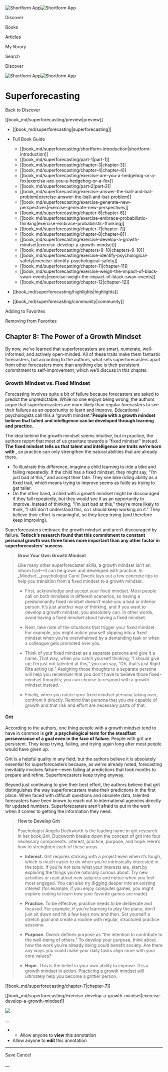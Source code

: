 ![Shortform App](/img/logo.36a2399e.svg)![Shortform App](/img/logo-dark.70c1b072.svg)

Discover

Books

Articles

My library

Search

Discover

![Shortform App](/img/logo.36a2399e.svg)![Shortform App](/img/logo-dark.70c1b072.svg)

# Superforecasting

Back to Discover

[[book_md/superforecasting/preview|preview]]

  * [[book_md/superforecasting|superforecasting]]
  * Full Book Guide

    * [[book_md/superforecasting/shortform-introduction|shortform-introduction]]
    * [[book_md/superforecasting/part-1|part-1]]
    * [[book_md/superforecasting/chapter-3|chapter-3]]
    * [[book_md/superforecasting/chapter-4|chapter-4]]
    * [[book_md/superforecasting/exercise-are-you-a-hedgehog-or-a-fox|exercise-are-you-a-hedgehog-or-a-fox]]
    * [[book_md/superforecasting/part-2|part-2]]
    * [[book_md/superforecasting/exercise-answer-the-ball-and-bat-problem|exercise-answer-the-ball-and-bat-problem]]
    * [[book_md/superforecasting/exercise-generate-new-perspectives|exercise-generate-new-perspectives]]
    * [[book_md/superforecasting/chapter-6|chapter-6]]
    * [[book_md/superforecasting/exercise-embrace-probabilistic-thinking|exercise-embrace-probabilistic-thinking]]
    * [[book_md/superforecasting/chapter-7|chapter-7]]
    * [[book_md/superforecasting/chapter-8|chapter-8]]
    * [[book_md/superforecasting/exercise-develop-a-growth-mindset|exercise-develop-a-growth-mindset]]
    * [[book_md/superforecasting/chapters-9-10|chapters-9-10]]
    * [[book_md/superforecasting/exercise-identify-psychological-safety|exercise-identify-psychological-safety]]
    * [[book_md/superforecasting/chapter-11|chapter-11]]
    * [[book_md/superforecasting/exercise-weigh-the-impact-of-black-swan-events|exercise-weigh-the-impact-of-black-swan-events]]
    * [[book_md/superforecasting/chapter-12|chapter-12]]
  * [[book_md/superforecasting/highlights|highlights]]
  * [[book_md/superforecasting/community|community]]



Adding to Favorites 

Removing from Favorites 

## Chapter 8: The Power of a Growth Mindset

By now, we’ve learned that superforecasters are smart, numerate, well-informed, and actively open-minded. All of these traits make them fantastic forecasters, but according to the authors, what sets superforecasters apart from other forecasters more than anything else is their persistent commitment to self-improvement, which we’ll discuss in this chapter.

### Growth Mindset vs. Fixed Mindset

Forecasting involves quite a bit of failure because forecasters are asked to predict the unpredictable. While no one enjoys being wrong, the authors argue that superforecasters are more likely than regular forecasters to see their failures as an opportunity to learn and improve. Educational psychologists call this a “growth mindset.”**People with a growth mindset believe that talent and intelligence can be developed through learning and practice.**

The idea behind the growth mindset seems intuitive, but in practice, the authors report that most of us gravitate towards a “fixed mindset” instead. **The fixed mindset tells us that talent and intelligence are traits we’re born with** , so practice can only strengthen the natural abilities that are already there.

  * To illustrate this difference, imagine a child learning to ride a bike and falling repeatedly. If the child has a fixed mindset, they might say, “I’m just bad at this,” and accept their fate. They see bike riding ability as a fixed trait, which means trying to improve seems as futile as trying to get taller. 
  * On the other hand, a child with a growth mindset might be discouraged if they fall repeatedly, but they would see it as an opportunity to improve. Instead of thinking, “I’m just bad at this,” they’re more likely to think, “I still don’t understand this, so I should keep working on it.” They believe their effort is meaningful, so they keep trying (and therefore keep improving).



Superforecasters embrace the growth mindset and aren’t discouraged by failure. **Tetlock’s research found that this commitment to constant personal growth was three times more important than any other factor in superforecasters’ success**.

> **Grow Your Own Growth Mindset**
> 
> Like many other superforecaster skills, a growth mindset isn’t an inborn trait—it can be grown and developed with practice. In _Mindset, _psychologist Carol Dweck lays out a few concrete tips to help you transition from a fixed mindset to a growth mindset.
> 
>   * First, acknowledge and accept your fixed mindset. Most people call on both mindsets in different scenarios, so having a predominantly fixed mindset doesn’t make you a bad or inferior person. It’s just another way of thinking, and if you want to develop a growth mindset, you absolutely can. In other words, avoid having a fixed mindset about having a fixed mindset.
> 
>   * Next, take note of the situations that trigger your fixed mindset. For example, you might notice yourself slipping into a fixed mindset when you’re overwhelmed by a demanding task or when a colleague gets promoted over you.
> 
>   * Think of your fixed mindset as a separate persona and give it a name. That way, when you catch yourself thinking, “I should give up; I’m just not talented at this,” you can say, “Oh, that’s just Rigid Rita acting up.” Assigning those thoughts to a separate persona will help you remember that you don’t have to believe those fixed-mindset thoughts; you can choose to respond with a growth mindset instead.
> 
>   * Finally, when you notice your fixed mindset persona taking over, confront it directly. Remind that persona that you _are_ capable of growth and that risk and effort are necessary parts of that.
> 
> 


#### Grit

According to the authors, one thing people with a growth mindset tend to have in common is **grit** ,**a psychological term for the steadfast perseverance of a goal even in the face of failure**. People with grit are persistent. They keep trying, failing, and trying again long after most people would have given up.

Grit is a helpful quality in any field, but the authors believe it is absolutely essential for superforecasters because, as we’ve already noted, forecasting inevitably involves failure—even failing at predictions that took months to prepare and refine. Superforecasters keep trying anyway.

Beyond just continuing to give their best effort, the authors believe that grit distinguishes the way superforecasters make their predictions in the first place. When faced with difficult questions and obsolete data, talented forecasters have been known to reach out to international agencies directly for updated numbers. Superforecasters aren’t afraid to put in the work when it comes to getting the information they need.

> **How to Develop Grit**
> 
> Psychologist Angela Duckworth is the leading name in grit research. In her book,_Grit_, Duckworth breaks down the concept of grit into four necessary components: interest, practice, purpose, and hope. Here’s how to strengthen each of these areas.
> 
>   * **Interest.** Grit requires sticking with a project even when it’s tough, which is much easier to do when you’re intrinsically interested in the topic. If you’re not sure what your interests are, start by exploring the things you’re naturally curious about. Try new activities or read about new subjects and notice when you feel most engaged. You can also try digging deeper into an existing interest (for example, if you enjoy computer games, you might explore coding to learn how your favorite games are made).
> 
>   * **Practice.** To be effective, practice needs to be deliberate and focused. For example, if you’re learning to play the piano, don’t just sit down and hit a few keys now and then. Set yourself a stretch goal and create a routine with regular, structured practice sessions.
> 
>   * **Purpose.** Dweck defines purpose as “the intention to contribute to the well-being of others.” To develop your purpose, think about how the work you’re already doing could benefit society. Are there any ways you could make your daily tasks align more with your core values?
> 
>   * **Hope.** This is the belief in your own ability to improve. It is a growth mindset in action. Practicing a growth mindset will ultimately help you become a grittier person.
> 
> 


[[book_md/superforecasting/chapter-7|chapter-7]]

[[book_md/superforecasting/exercise-develop-a-growth-mindset|exercise-develop-a-growth-mindset]]

![](https://bat.bing.com/action/0?ti=56018282&Ver=2&mid=0d5bd3df-cf7e-4997-ac38-018469ecc8fd&sid=f30c5e70639211ee87d33f0876d93783&vid=f30c9700639211eeb3a75d830392c94f&vids=0&msclkid=N&pi=0&lg=en-US&sw=800&sh=600&sc=24&nwd=1&tl=Shortform%20%7C%20Book&p=https%3A%2F%2Fwww.shortform.com%2Fapp%2Fbook%2Fsuperforecasting%2Fchapter-8&r=&lt=308&evt=pageLoad&sv=1&rn=359602)

__

  *   * Allow anyone to **view** this annotation
  * Allow anyone to **edit** this annotation



* * *

Save Cancel

__



